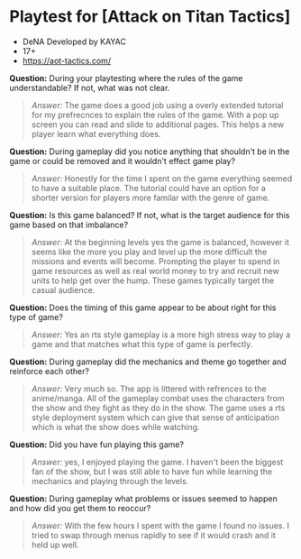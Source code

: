 # Playtest for [Attack on Titan Tactics]

* DeNA Developed by KAYAC
* 17+
* https://aot-tactics.com/

**Question:** During your playtesting where the rules of the game understandable? If not, what was not clear.
> _Answer:_ The game does a good job using a overly extended tutorial for my prefrecnces to explain the rules of the game. With a pop up screen you can read and slide to additional pages. This helps a new player learn what everything does.

**Question:** During gameplay did you notice anything that shouldn't be in the game or could be removed and it wouldn't effect game play?
> _Answer:_ Honestly for the time I spent on the game everything seemed to have a suitable place. The tutorial could have an option for a shorter version for players more familar with the genre of game.

**Question:** Is this game balanced? If not, what is the target audience for this game based on that imbalance?
> _Answer:_ At the beginning levels yes the game is balanced, however it seems like the more you play and level up the more difficult the missions and events will become. Prompting the player to spend in game resources as well as real world money to try and recruit new units to help get over the hump. These games typically target the casual audience. 

**Question:** Does the timing of this game appear to be about right for this type of game?
> _Answer:_ Yes an rts style gameplay is a more high stress way to play a game and that matches what this type of game is perfectly.

**Question:** During gameplay did the mechanics and theme go together and reinforce each other?
> _Answer:_ Very much so. The app is littered with refrences to the anime/manga. All of the gameplay combat uses the characters from the show and they fight as they do in the show. The game uses a rts style deployment system which can give that sense of anticipation which is what the show does while watching. 

**Question:** Did you have fun playing this game?
> _Answer:_ yes, I enjoyed playing the game. I haven't been the biggest fan of the show, but I was still able to have fun while learning the mechanics and playing through the levels. 

**Question:** During gameplay what problems or issues seemed to happen and how did you get them to reoccur?
> _Answer:_ With the few hours I spent with the game I found no issues. I tried to swap through menus rapidly to see if it would crash and it held up well. 
